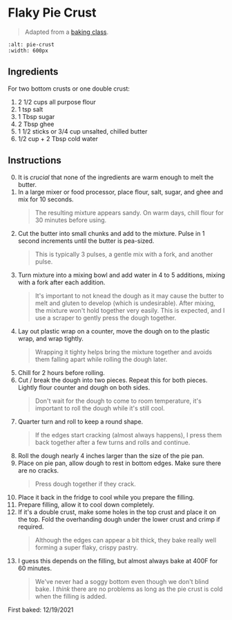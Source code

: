 # Flaky Pie Crust

> Adapted from a [baking class](http://www.bakingarts.net/classes.html).

```{image} ../images/pie-crust.jpg
:alt: pie-crust
:width: 600px
```

## Ingredients
For two bottom crusts or one double crust:
1. 2 1/2 cups all purpose flour
1. 1 tsp salt
1. 1 Tbsp sugar
1. 2 Tbsp ghee
1. 1 1/2 sticks or 3/4 cup unsalted, chilled butter
1. 1/2 cup + 2 Tbsp cold water

## Instructions
0. It is _crucial_ that none of the ingredients are warm enough to melt the butter.
1. In a large mixer or food processor, place flour, salt, sugar, and ghee and mix for 10 seconds. 
    > The resulting mixture appears sandy. On warm days, chill flour for 30 minutes before using.
2. Cut the butter into small chunks and add to the mixture. Pulse in 1 second increments until the butter is pea-sized.
    > This is typically 3 pulses, a gentle mix with a fork, and another pulse.
3. Turn mixture into a mixing bowl and add water in 4 to 5 additions, mixing with a fork after each addition.
    > It's important to not knead the dough as it may cause the butter to melt and gluten to develop (which is undesirable). After mixing, the mixture won't hold together very easily. This is expected, and I use a scraper to gently press the dough together.
4. Lay out plastic wrap on a counter, move the dough on to the plastic wrap, and wrap tightly.
    > Wrapping it tighty helps bring the mixture together and avoids them falling apart while rolling the dough later.
5. Chill for 2 hours before rolling.
6. Cut / break the dough into two pieces. Repeat this for both pieces. Lightly flour counter and dough on both sides. 
    > Don't wait for the dough to come to room temperature, it's important to roll the dough while it's still cool.
7. Quarter turn and roll to keep a round shape.
    > If the edges start cracking (almost always happens), I press them back together after a few turns and rolls and continue.
8. Roll the dough nearly 4 inches larger than the size of the pie pan.
9. Place on pie pan, allow dough to rest in bottom edges. Make sure there are no cracks.
    > Press dough together if they crack.
10. Place it back in the fridge to cool while you prepare the filling.
11. Prepare filling, allow it to cool down completely.
12. If it's a double crust, make some holes in the top crust and place it on the top. Fold the overhanding dough under the lower crust and crimp if required.
    > Although the edges can appear a bit thick, they bake really well forming a super flaky, crispy pastry.
13. I guess this depends on the filling, but almost always bake at 400F for 60 minutes.
    > We've never had a soggy bottom even though we don't blind bake. I _think_ there are no problems as long as the pie crust is cold when the filling is added.


First baked: 12/19/2021